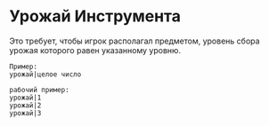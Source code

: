 # Урожай Инструмента

Это требует, чтобы игрок располагал предметом, уровень сбора урожая которого равен указанному уровню.

    Пример:
    урожай|целое число
    
    рабочий пример:
    урожай|1
    урожай|2
    урожай|3